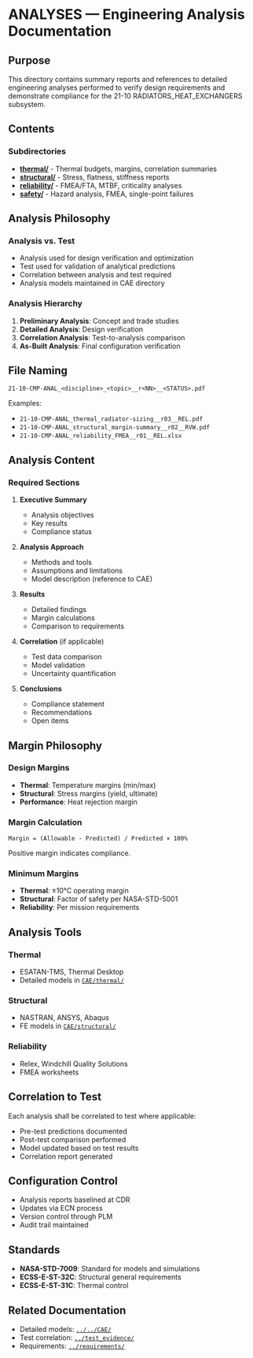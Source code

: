# ANALYSES — Engineering Analysis Documentation

## Purpose

This directory contains summary reports and references to detailed engineering analyses performed to verify design requirements and demonstrate compliance for the 21-10 RADIATORS_HEAT_EXCHANGERS subsystem.

## Contents

### Subdirectories

- [**thermal/**](./thermal/) - Thermal budgets, margins, correlation summaries
- [**structural/**](./structural/) - Stress, flatness, stiffness reports
- [**reliability/**](./reliability/) - FMEA/FTA, MTBF, criticality analyses
- [**safety/**](./safety/) - Hazard analysis, FMEA, single-point failures

## Analysis Philosophy

### Analysis vs. Test
- Analysis used for design verification and optimization
- Test used for validation of analytical predictions
- Correlation between analysis and test required
- Analysis models maintained in CAE directory

### Analysis Hierarchy
1. **Preliminary Analysis**: Concept and trade studies
2. **Detailed Analysis**: Design verification
3. **Correlation Analysis**: Test-to-analysis comparison
4. **As-Built Analysis**: Final configuration verification

## File Naming

```
21-10-CMP-ANAL_<discipline>_<topic>__r<NN>__<STATUS>.pdf
```

Examples:
- `21-10-CMP-ANAL_thermal_radiator-sizing__r03__REL.pdf`
- `21-10-CMP-ANAL_structural_margin-summary__r02__RVW.pdf`
- `21-10-CMP-ANAL_reliability_FMEA__r01__REL.xlsx`

## Analysis Content

### Required Sections

1. **Executive Summary**
   - Analysis objectives
   - Key results
   - Compliance status

2. **Analysis Approach**
   - Methods and tools
   - Assumptions and limitations
   - Model description (reference to CAE)

3. **Results**
   - Detailed findings
   - Margin calculations
   - Comparison to requirements

4. **Correlation** (if applicable)
   - Test data comparison
   - Model validation
   - Uncertainty quantification

5. **Conclusions**
   - Compliance statement
   - Recommendations
   - Open items

## Margin Philosophy

### Design Margins
- **Thermal**: Temperature margins (min/max)
- **Structural**: Stress margins (yield, ultimate)
- **Performance**: Heat rejection margin

### Margin Calculation
```
Margin = (Allowable - Predicted) / Predicted × 100%
```

Positive margin indicates compliance.

### Minimum Margins
- **Thermal**: ±10°C operating margin
- **Structural**: Factor of safety per NASA-STD-5001
- **Reliability**: Per mission requirements

## Analysis Tools

### Thermal
- ESATAN-TMS, Thermal Desktop
- Detailed models in [`CAE/thermal/`](../../CAE/thermal/)

### Structural
- NASTRAN, ANSYS, Abaqus
- FE models in [`CAE/structural/`](../../CAE/structural/)

### Reliability
- Relex, Windchill Quality Solutions
- FMEA worksheets

## Correlation to Test

Each analysis shall be correlated to test where applicable:
- Pre-test predictions documented
- Post-test comparison performed
- Model updated based on test results
- Correlation report generated

## Configuration Control

- Analysis reports baselined at CDR
- Updates via ECN process
- Version control through PLM
- Audit trail maintained

## Standards

- **NASA-STD-7009**: Standard for models and simulations
- **ECSS-E-ST-32C**: Structural general requirements
- **ECSS-E-ST-31C**: Thermal control

## Related Documentation

- Detailed models: [`../../CAE/`](../../CAE/)
- Test correlation: [`../test_evidence/`](../test_evidence/)
- Requirements: [`../requirements/`](../requirements/)
